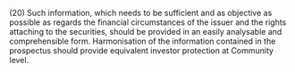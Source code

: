 (20) Such information, which needs to be sufficient and as objective as possible as regards the financial circumstances of the issuer and the rights attaching to the securities, should be provided in an easily analysable and comprehensible form. Harmonisation of the information contained in the prospectus should provide equivalent investor protection at Community level.